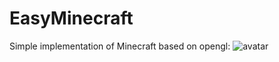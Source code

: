 # EasyMinecraft
Simple implementation of Minecraft based on opengl:
![avatar](https://vnkmx.xyz/usr/uploads/2019/08/1783528039.jpg)
